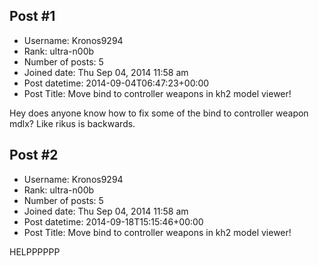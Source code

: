 ## Post #1
- Username: Kronos9294
- Rank: ultra-n00b
- Number of posts: 5
- Joined date: Thu Sep 04, 2014 11:58 am
- Post datetime: 2014-09-04T06:47:23+00:00
- Post Title: Move bind to controller weapons in kh2 model viewer!

Hey does anyone know how to fix some of the bind to controller weapon mdlx? Like rikus is backwards.
## Post #2
- Username: Kronos9294
- Rank: ultra-n00b
- Number of posts: 5
- Joined date: Thu Sep 04, 2014 11:58 am
- Post datetime: 2014-09-18T15:15:46+00:00
- Post Title: Move bind to controller weapons in kh2 model viewer!

HELPPPPPP

